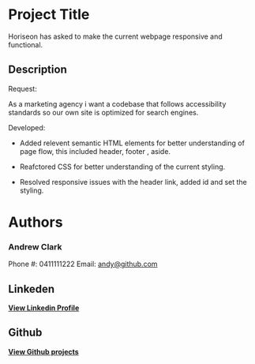 # Project Title

Horiseon has asked to make the current webpage responsive and functional.

## Description

Request:

As a marketing agency i want a codebase that follows accessibility standards
so our own site is optimized for search engines.

Developed:

  * Added relevent semantic HTML elements for better understanding of page flow, this included
    header, footer , aside.

  * Reafctored CSS for better understanding of the current styling.

  * Resolved responsive issues with the header link, added id and set the styling.



# Authors

### Andrew Clark
Phone #: 0411111222
Email: andy@github.com

## Linkeden
<a href="https://au.linkedin.com/"><b>View Linkedin Profile</b></a>

## Github
<a href="https://andy316c.github.io/SEO-refactoring/"><b>View Github projects</b></a>






